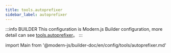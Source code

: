```yaml
---
title: tools.autoprefixer
sidebar_label: autoprefixer
---
```


:::info BUILDER
This configuration is Modern.js Builder configuration, more detail can see [tools.autoprefixer](https://modernjs.dev/builder/zh/api/config-tools.html#tools-autoprefixer)。
:::

import Main from '@modern-js/builder-doc/en/config/tools/autoprefixer.md'

<Main />
